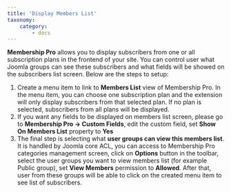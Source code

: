 ```yaml
---
title: 'Display Members List'
taxonomy:
    category:
        - docs
---
```


**Membership Pro** allows you to display subscribers from one or all subscription plans in the frontend of your site. You can control user what Joomla groups can see these subscribers and what fields will be showed on the subscribers list screen. Below are the steps to setup:

1. Create a menu item to link to **Members List** view of Membership Pro. In the menu item, you can choose one subscription plan and the extension will only display subscribers from that selected plan. If no plan is selected, subscribers from all plans will be displayed.
2. If you want any fields to be displayed on members list screen, please go to **Membership Pro -> Custom Fields**, edit the custom field, set **Show On Members List** property to **Yes**
3. The final step is selecting what **user groups can view this members list**. It is handled by Joomla core ACL, you can access to Membership Pro categories management screen, click on **Options** button in the toolbar, select the user groups you want to view members list (for example Public group), set **View Members** permission to **Allowed**. After that, user from these groups will be able to click on the created menu item to see list of subscribers.

